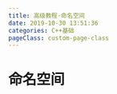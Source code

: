 ```yaml
---
title: 高级教程·命名空间
date: 2019-10-30 13:51:36
categories: C++基础
pageClass: custom-page-class
---
```

# 命名空间